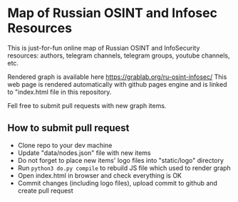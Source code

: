 # Map of Russian OSINT and Infosec Resources

This is just-for-fun online map of Russian OSINT and InfoSecurity resources: authors, telegram channels, telegram groups, youtube channels, etc.

Rendered graph is available here https://grablab.org/ru-osint-infosec/ This web page is rendered automatically with github pages engine and is linked to "index.html file in this repository.

Fell free to submit pull requests with new graph items.

## How to submit pull request

* Clone repo to your dev machine
* Update "data/nodes.json" file with new items
* Do not forget to place new items' logo files into "static/logo" directory
* Run `python3 do.py compile` to rebuild JS file which used to render graph
* Open index.html in browser and check everything is OK
* Commit changes (including logo files), upload commit to github and create pull request
